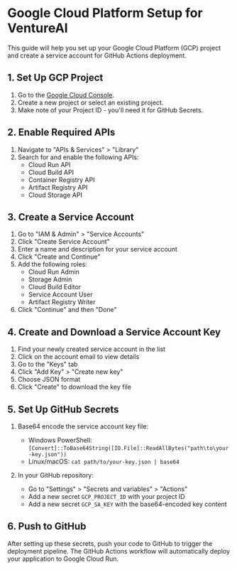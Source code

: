 # Google Cloud Platform Setup for VentureAI

This guide will help you set up your Google Cloud Platform (GCP) project and create a service account for GitHub Actions deployment.

## 1. Set Up GCP Project

1. Go to the [Google Cloud Console](https://console.cloud.google.com/).
2. Create a new project or select an existing project.
3. Make note of your Project ID - you'll need it for GitHub Secrets.

## 2. Enable Required APIs

1. Navigate to "APIs & Services" > "Library"
2. Search for and enable the following APIs:
   - Cloud Run API
   - Cloud Build API
   - Container Registry API
   - Artifact Registry API
   - Cloud Storage API

## 3. Create a Service Account

1. Go to "IAM & Admin" > "Service Accounts"
2. Click "Create Service Account"
3. Enter a name and description for your service account
4. Click "Create and Continue"
5. Add the following roles:
   - Cloud Run Admin
   - Storage Admin
   - Cloud Build Editor
   - Service Account User
   - Artifact Registry Writer
6. Click "Continue" and then "Done"

## 4. Create and Download a Service Account Key

1. Find your newly created service account in the list
2. Click on the account email to view details
3. Go to the "Keys" tab
4. Click "Add Key" > "Create new key"
5. Choose JSON format
6. Click "Create" to download the key file

## 5. Set Up GitHub Secrets

1. Base64 encode the service account key file:

   - Windows PowerShell: `[Convert]::ToBase64String([IO.File]::ReadAllBytes("path\to\your-key.json"))`
   - Linux/macOS: `cat path/to/your-key.json | base64`

2. In your GitHub repository:
   - Go to "Settings" > "Secrets and variables" > "Actions"
   - Add a new secret `GCP_PROJECT_ID` with your project ID
   - Add a new secret `GCP_SA_KEY` with the base64-encoded key content

## 6. Push to GitHub

After setting up these secrets, push your code to GitHub to trigger the deployment pipeline. The GitHub Actions workflow will automatically deploy your application to Google Cloud Run.
